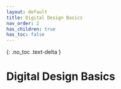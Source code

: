 ```yaml
---
layout: default
title: Digital Design Basics
nav_order: 2
has_children: true
has_toc: false
---
```


{: .no_toc .text-delta }

# Digital Design Basics